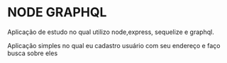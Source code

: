 # NODE GRAPHQL

Aplicação de estudo no qual utilizo node,express, sequelize e graphql.

Aplicação simples no qual eu cadastro usuário com seu endereço e faço busca sobre eles